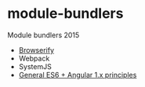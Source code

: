 # module-bundlers
Module bundlers 2015
- [Browserify](browserify)
- Webpack
- SystemJS
- [General ES6 + Angular 1.x principles](es6andAngular1.md)
